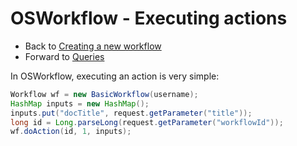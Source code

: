 # OSWorkflow - Executing actions
        
* Back to [Creating a new workflow](creating_a_new_workflow.md)
* Forward to [Queries](queries.md)

In OSWorkflow, executing an action is very simple:

```java
Workflow wf = new BasicWorkflow(username);
HashMap inputs = new HashMap();
inputs.put("docTitle", request.getParameter("title"));
long id = Long.parseLong(request.getParameter("workflowId"));
wf.doAction(id, 1, inputs);
```
